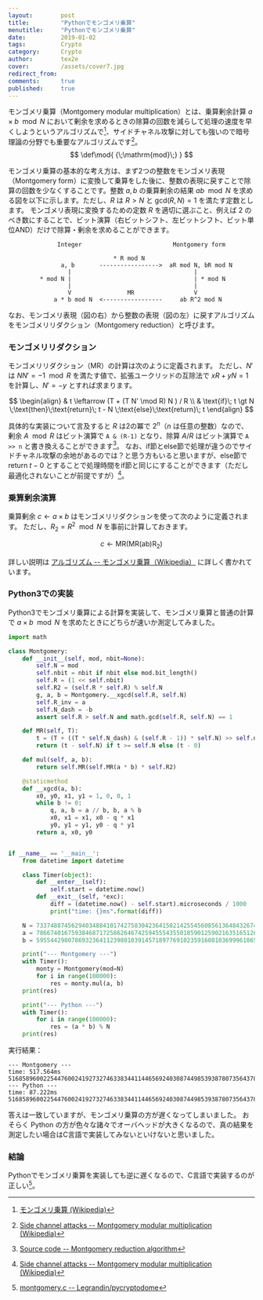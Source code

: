 ```yaml
---
layout:        post
title:         "Pythonでモンゴメリ乗算"
menutitle:     "Pythonでモンゴメリ乗算"
date:          2019-01-02
tags:          Crypto
category:      Crypto
author:        tex2e
cover:         /assets/cover7.jpg
redirect_from:
comments:      true
published:     true
---
```



モンゴメリ乗算（Montgomery modular multiplication）とは、乗算剰余計算 $a \times b \mod{N}$ において剰余を求めるときの除算の回数を減らして処理の速度を早くしようというアルゴリズムで[^montgomery]、サイドチャネル攻撃に対しても強いので暗号理論の分野でも重要なアルゴリズムです[^side_channel_attacks]。
$$
\def\mod{ {\;\mathrm{mod}\;} }
$$

[^montgomery]: [モンゴメリ乗算 (Wikipedia)](https://ja.wikipedia.org/wiki/%E3%83%A2%E3%83%B3%E3%82%B4%E3%83%A1%E3%83%AA%E4%B9%97%E7%AE%97)
[^side_channel_attacks]: [Side channel attacks -- Montgomery modular multiplication (Wikipedia)](https://en.wikipedia.org/wiki/Montgomery_modular_multiplication#Side_channel_attacks)

モンゴメリ乗算の基本的な考え方は、まず2つの整数をモンゴメリ表現（Montgomery form）に変換して乗算をした後に、整数の表現に戻すことで除算の回数を少なくすることです。整数 $a,b$ の乗算剰余の結果 $ab \mod N$ を求める図を以下に示します。ただし、$R$ は $R > N$ と $\mathrm{gcd}(R, N) = 1$ を満たす定数とします。
モンゴメリ表現に変換するための定数 $R$ を適切に選ぶこと、例えば 2 のべき数にすることで、ビット演算（右ビットシフト、左ビットシフト、ビット単位AND）だけで除算・剰余を求めることができます。

```
              Integer                          Montgomery form

                              * R mod N
               a, b       ----------------->  aR mod N, bR mod N
                 |                                   |
         * mod N |                                   | * mod N
                 |                                   |
                 V                MR                 V
             a * b mod N  <-----------------     ab R^2 mod N
```

なお、モンゴメリ表現（図の右）から整数の表現（図の左）に戻すアルゴリズムをモンゴメリリダクション（Montgomery reduction）と呼びます。

### モンゴメリリダクション

モンゴメリリダクション（$\mathrm{MR}$）の計算は次のように定義されます。
ただし、$N'$ は $NN' = -1 \mod R$ を満たす値で、拡張ユークリッドの互除法で $xR + yN = 1$ を計算し、$N' = -y$ とすれば求まります。

$$
\begin{align}
  & t \leftarrow (T + (T N' \mod R) N ) / R \\
  & \text{if}\; t \gt N \;\text{then}\;\text{return}\; t - N \;\text{else}\;\text{return}\; t
\end{align}
$$

具体的な実装について言及すると $R$ は2の冪で $2^n$（$n$ は任意の整数）なので、剰余 $A \mod R$ はビット演算で `A & (R-1)` となり、除算 $A / R$ はビット演算で `A >> n` と書き換えることができます[^project_nayuki]。
なお、if節とelse節で処理が違うのでサイドチャネル攻撃の余地があるのでは？と思う方もいると思いますが、else節で $\text{return}\; t - 0$ とすることで処理時間をif節と同じにすることができます（ただし最適化されないことが前提ですが）[^side_channel_attacks]。

[^project_nayuki]: [Source code -- Montgomery reduction algorithm](https://www.nayuki.io/page/montgomery-reduction-algorithm)

### 乗算剰余演算

乗算剰余 $c \leftarrow a \times b$ はモンゴメリリダクションを使って次のように定義されます。
ただし、$R_2 = R^2 \mod N$ を事前に計算しておきます。

$$
 c \leftarrow \mathrm{MR}(\mathrm{MR(ab) R_2})
$$

詳しい説明は
[アルゴリズム -- モンゴメリ乗算（Wikipedia）](https://ja.wikipedia.org/wiki/%E3%83%A2%E3%83%B3%E3%82%B4%E3%83%A1%E3%83%AA%E4%B9%97%E7%AE%97#%E3%82%A2%E3%83%AB%E3%82%B4%E3%83%AA%E3%82%BA%E3%83%A0)
に詳しく書かれています。

### Python3での実装

Python3でモンゴメリ乗算による計算を実装して、モンゴメリ乗算と普通の計算で $a \times b \mod N$ を求めたときにどちらが速いか測定してみました。

```python
import math

class Montgomery:
    def __init__(self, mod, nbit=None):
        self.N = mod
        self.nbit = nbit if nbit else mod.bit_length()
        self.R = (1 << self.nbit)
        self.R2 = (self.R * self.R) % self.N
        g, a, b = Montgomery.__xgcd(self.R, self.N)
        self.R_inv = a
        self.N_dash = -b
        assert self.R > self.N and math.gcd(self.R, self.N) == 1

    def MR(self, T):
        t = (T + ((T * self.N_dash) & (self.R - 1)) * self.N) >> self.nbit
        return (t - self.N) if t >= self.N else (t - 0)

    def mul(self, a, b):
        return self.MR(self.MR(a * b) * self.R2)

    @staticmethod
    def __xgcd(a, b):
        x0, y0, x1, y1 = 1, 0, 0, 1
        while b != 0:
            q, a, b = a // b, b, a % b
            x0, x1 = x1, x0 - q * x1
            y0, y1 = y1, y0 - q * y1
        return a, x0, y0


if __name__ == '__main__':
    from datetime import datetime

    class Timer(object):
        def __enter__(self):
            self.start = datetime.now()
        def __exit__(self, *exc):
            diff = (datetime.now() - self.start).microseconds / 1000
            print("time: {}ms".format(diff))

    N = 7337488745629403488410174275830423641502142554560856136484326749638755396267050319392266204256751706077766067020335998122952792559058552724477442839630133
    a = 7866740167593846871725862646742594555435501859012590216351651260431131858865591312030037924525294849521618094581
    b = 5955442980786932364112398010391457189776910235916081036999618654431748490263235796535834039163225118090615818501

    print("--- Montgomery ---")
    with Timer():
        monty = Montgomery(mod=N)
        for i in range(100000):
            res = monty.mul(a, b)
    print(res)

    print("--- Python ---")
    with Timer():
        for i in range(100000):
            res = (a * b) % N
    print(res)
```

実行結果：

```
--- Montgomery ---
time: 517.564ms
5168589600225447600241927327463383441144656924030874498539387807356437874009044420324606634917532081215396404061564162200854757731712513530297703564316705
--- Python ---
time: 87.222ms
5168589600225447600241927327463383441144656924030874498539387807356437874009044420324606634917532081215396404061564162200854757731712513530297703564316705
```

答えは一致していますが、モンゴメリ乗算の方が遅くなってしまいました。
おそらく Python の方が色々な諸々でオーバヘッドが大きくなるので、真の結果を測定したい場合はC言語で実装してみないといけないと思いました。

### 結論

Pythonでモンゴメリ乗算を実装しても逆に遅くなるので、C言語で実装するのが正しい[^mont_mult]。

[^mont_mult]: [montgomery.c -- Legrandin/pycryptodome](https://github.com/Legrandin/pycryptodome/blob/d13e46b02d/src/montgomery.c#L202-L258)
